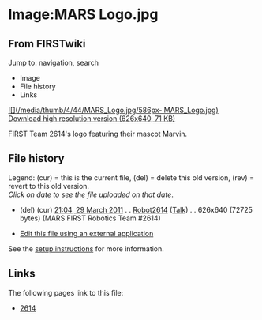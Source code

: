 # Image:MARS Logo.jpg

## From FIRSTwiki

Jump to: navigation, search

- Image
- File history
- Links

[![](/media/thumb/4/44/MARS_Logo.jpg/586px-
MARS_Logo.jpg)](/media/4/44/MARS_Logo.jpg)<br>
[Download high resolution version (626x640, 71 KB)](/media/4/44/MARS_Logo.jpg)

FIRST Team 2614's logo featuring their mascot Marvin.

## File history

Legend: (cur) = this is the current file, (del) = delete this old version, (rev) = revert to this old version.<br>
_Click on date to see the file uploaded on that date_.

- (del) (cur) [21:04, 29 March 2011](/media/4/44/MARS_Logo.jpg "/media/4/44/MARS Logo.jpg") . . [Robot2614](/index.php?title=User:Robot2614&action=edit "User:Robot2614") ([Talk](User_talk:Robot2614 "User talk:Robot2614")) . . 626x640 (72725 bytes) (MARS FIRST Robotics Team #2614)

- [Edit this file using an external application](/index.php?title=Image:MARS_Logo.jpg&action=edit&externaledit=true&mode=file "Image:MARS Logo.jpg")

See the [setup instructions](http://meta.wikimedia.org/wiki/Help:External_editors "http://meta.wikimedia.org/wiki/Help:External_editors") for more information.

## Links

The following pages link to this file:

- [2614](2614 "2614")
